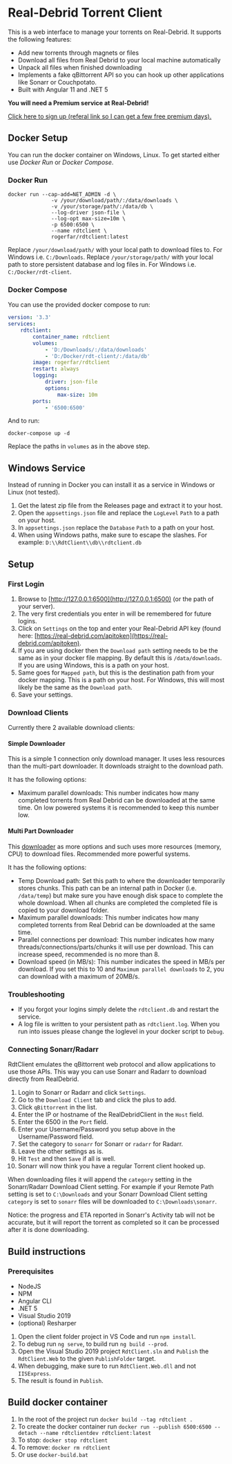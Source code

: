 # Real-Debrid Torrent Client

This is a web interface to manage your torrents on Real-Debrid. It supports the following features:

- Add new torrents through magnets or files
- Download all files from Real Debrid to your local machine automatically
- Unpack all files when finished downloading
- Implements a fake qBittorrent API so you can hook up other applications like Sonarr or Couchpotato.
- Built with Angular 11 and .NET 5

**You will need a Premium service at Real-Debrid!**

[Click here to sign up (referal link so I can get a few free premium days).](https://real-debrid.com/?id=1348683)

## Docker Setup

You can run the docker container on Windows, Linux. To get started either use _Docker Run_ or _Docker Compose_.

### Docker Run

```console
docker run --cap-add=NET_ADMIN -d \
              -v /your/download/path/:/data/downloads \
              -v /your/storage/path/:/data/db \
              --log-driver json-file \
              --log-opt max-size=10m \
              -p 6500:6500 \
			  --name rdtclient \
              rogerfar/rdtclient:latest
```

Replace `/your/download/path/` with your local path to download files to. For Windows i.e. `C:/Downloads`.
Replace `/your/storage/path/` with your local path to store persistent database and log files in. For Windows i.e. `C:/Docker/rdt-client`.

### Docker Compose

You can use the provided docker compose to run:

```yaml
version: '3.3'
services:
    rdtclient:
        container_name: rdtclient
        volumes:
            - 'D:/Downloads/:/data/downloads'
            - 'D:/Docker/rdt-client/:/data/db'
        image: rogerfar/rdtclient
        restart: always
        logging:
            driver: json-file
            options:
                max-size: 10m
        ports:
            - '6500:6500'
```

And to run:

```console
docker-compose up -d
```

Replace the paths in `volumes` as in the above step.

## Windows Service

Instead of running in Docker you can install it as a service in Windows or Linux (not tested).

1. Get the latest zip file from the Releases page and extract it to your host.
1. Open the `appsettings.json` file and replace the `LogLevel` `Path` to a path on your host.
1. In `appsettings.json` replace the `Database` `Path` to a path on your host.
1. When using Windows paths, make sure to escape the slashes. For example: `D:\\RdtClient\\db\\rdtclient.db`

## Setup

### First Login

1. Browse to [http://127.0.0.1:6500](http://127.0.0.1:6500) (or the path of your server).
1. The very first credentials you enter in will be remembered for future logins.
1. Click on `Settings` on the top and enter your Real-Debrid API key (found here: [https://real-debrid.com/apitoken](https://real-debrid.com/apitoken).
1. If you are using docker then the `Download path` setting needs to be the same as in your docker file mapping. By default this is `/data/downloads`. If you are using Windows, this is a path on your host.
1. Same goes for `Mapped path`, but this is the destination path from your docker mapping. This is a path on your host. For Windows, this will most likely be the same as the `Download path`.
1. Save your settings.

### Download Clients

Currently there 2 available download clients:

#### Simple Downloader

This is a simple 1 connection only download manager. It uses less resources than the multi-part downloader. It downloads straight to the download path.

It has the following options:

- Maximum parallel downloads: This number indicates how many completed torrents from Real Debrid can be downloaded at the same time. On low powered systems it is recommended to keep this number low.

#### Multi Part Downloader

This [downloader](https://github.com/bezzad/Downloader) as more options and such uses more resources (memory, CPU) to download files. Recommended more powerful systems.

It has the following options:

- Temp Download path: Set this path to where the downloader temporarily stores chunks. This path can be an internal path in Docker (i.e. `/data/temp`) but make sure you have enough disk space to complete the whole download. When all chunks are completed the completed file is copied to your download folder.
- Maximum parallel downloads: This number indicates how many completed torrents from Real Debrid can be downloaded at the same time.
- Parallel connections per download: This number indicates how many threads/connections/parts/chunks it will use per download. This can increase speed, recommended is no more than 8.
- Download speed (in MB/s): This number indicates the speed in MB/s per download. If you set this to 10 and `Maximum parallel downloads` to 2, you can download with a maximum of 20MB/s.

### Troubleshooting

- If you forgot your logins simply delete the `rdtclient.db` and restart the service.
- A log file is written to your persistent path as `rdtclient.log`. When you run into issues please change the loglevel in your docker script to `Debug`.

### Connecting Sonarr/Radarr

RdtClient emulates the qBittorrent web protocol and allow applications to use those APIs. This way you can use Sonarr and Radarr to download directly from RealDebrid.

1. Login to Sonarr or Radarr and click `Settings`.
1. Go to the `Download Client` tab and click the plus to add.
1. Click `qBittorrent` in the list.
1. Enter the IP or hostname of the RealDebridClient in the `Host` field.
1. Enter the 6500 in the `Port` field.
1. Enter your Username/Password you setup above in the Username/Password field.
1. Set the category to `sonarr` for Sonarr or `radarr` for Radarr.
1. Leave the other settings as is.
1. Hit `Test` and then `Save` if all is well.
1. Sonarr will now think you have a regular Torrent client hooked up.

When downloading files it will append the `category` setting in the Sonarr/Radarr Download Client setting. For example if your Remote Path setting is set to `C:\Downloads` and your Sonarr Download Client setting `category` is set to `sonarr` files will be downloaded to `C:\Downloads\sonarr`.

Notice: the progress and ETA reported in Sonarr's Activity tab will not be accurate, but it will report the torrent as completed so it can be processed after it is done downloading.

## Build instructions

### Prerequisites

- NodeJS
- NPM
- Angular CLI
- .NET 5
- Visual Studio 2019
- (optional) Resharper

1. Open the client folder project in VS Code and run `npm install`.
1. To debug run `ng serve`, to build run `ng build --prod`.
1. Open the Visual Studio 2019 project `RdtClient.sln` and `Publish` the `RdtClient.Web` to the given `PublishFolder` target.
1. When debugging, make sure to run `RdtClient.Web.dll` and not `IISExpress`.
1. The result is found in `Publish`.

## Build docker container

1. In the root of the project run `docker build --tag rdtclient .`
1. To create the docker container run `docker run --publish 6500:6500 --detach --name rdtclientdev rdtclient:latest`
1. To stop: `docker stop rdtclient`
1. To remove: `docker rm rdtclient`
1. Or use `docker-build.bat`
